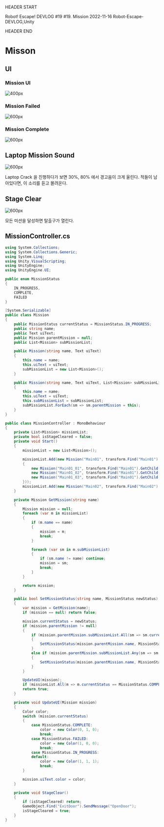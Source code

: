HEADER START

Robot! Escape! DEVLOG #19
#19. Mission
2022-11-16
Robot-Escape-DEVLOG,Unity

HEADER END

# Misson

## UI

### Mission UI

![400px](https://velog.velcdn.com/images/lutca1320/post/df13fca6-7540-471c-897a-868a0b833701/image.png)

### Mission Failed

![600px](https://velog.velcdn.com/images/lutca1320/post/17221a58-0f09-44de-9e02-0fff784cba18/image.png)

### Mission Complete

![600px](https://velog.velcdn.com/images/lutca1320/post/67c2bdbe-68b4-4f19-8eaf-b89672530d21/image.png)

## Laptop Mission Sound

![600px](https://velog.velcdn.com/images/lutca1320/post/17bce915-e1ba-4645-b492-014f821459bf/image.gif)

Laptop Crack 을 진행하다가 보면 30%, 80% 에서 경고음이 크게 울린다. 적들이 남아있다면, 이 소리를 듣고 몰려온다.

## Stage Clear

![600px](https://velog.velcdn.com/images/lutca1320/post/f51d7bd7-ae68-47f2-82ad-ea4fbc3733c4/image.gif)

모든 미션을 달성하면 탈출구가 열린다.

## MissionController.cs

```csharp
using System.Collections;
using System.Collections.Generic;
using System.Linq;
using Unity.VisualScripting;
using UnityEngine;
using UnityEngine.UI;

public enum MissionStatus
{
    IN_PROGRESS,
    COMPLETE,
    FAILED
}

[System.Serializable]
public class Mission
{
    public MissionStatus currentStatus = MissionStatus.IN_PROGRESS;
    public string name;
    public Text uiText;
    public Mission parentMission = null;
    public List<Mission> subMissionList;

    public Mission(string name, Text uiText)
    {
        this.name = name;
        this.uiText = uiText;
        subMissionList = new List<Mission>();
    }

    public Mission(string name, Text uiText, List<Mission> subMissionList)
    {
        this.name = name;
        this.uiText = uiText;
        this.subMissionList = subMissionList;
        subMissionList.ForEach(sm => sm.parentMission = this);
    }
}

public class MissionController : MonoBehaviour
{
    private List<Mission> missionList;
    private bool isStageCleared = false;
    private void Start()
    {
        missionList = new List<Mission>();

        missionList.Add(new Mission("Main01", transform.Find("Main01").GetComponent<Text>(), new List<Mission>
        {
            new Mission("Main01_01", transform.Find("Main01").GetChild(0).GetComponent<Text>()),
            new Mission("Main01_02", transform.Find("Main01").GetChild(1).GetComponent<Text>()),
            new Mission("Main01_03", transform.Find("Main01").GetChild(2).GetComponent<Text>())
        }));
        missionList.Add(new Mission("Main02", transform.Find("Main02").GetComponent<Text>()));
    }

    private Mission GetMission(string name)
    {
        Mission mission = null;
        foreach (var m in missionList)
        {
            if (m.name == name)
            {
                mission = m;
                break;
            }

            foreach (var sm in m.subMissionList)
            {
                if (sm.name != name) continue;
                mission = sm;
                break;
            }
        }

        return mission;
    }

    public bool SetMissionStatus(string name, MissionStatus newStatus)
    {
        var mission = GetMission(name);
        if (mission == null) return false;

        mission.currentStatus = newStatus;
        if (mission.parentMission != null)
        {
            if (mission.parentMission.subMissionList.All(sm => sm.currentStatus == MissionStatus.COMPLETE))
            {
                SetMissionStatus(mission.parentMission.name, MissionStatus.COMPLETE);
            }
            else if (mission.parentMission.subMissionList.Any(sm => sm.currentStatus == MissionStatus.FAILED))
            {
                SetMissionStatus(mission.parentMission.name, MissionStatus.FAILED);
            }
        }

        UpdateUI(mission);
        if (missionList.All(m => m.currentStatus == MissionStatus.COMPLETE)) StageClear();
        return true;
    }

    private void UpdateUI(Mission mission)
    {
        Color color;
        switch (mission.currentStatus)
        {
            case MissionStatus.COMPLETE:
                color = new Color(0, 1, 0);
                break;
            case MissionStatus.FAILED:
                color = new Color(1, 0, 0);
                break;
            case MissionStatus.IN_PROGRESS:
            default:
                color = new Color(1, 1, 1);
                break;
        }

        mission.uiText.color = color;
    }

    private void StageClear()
    {
        if (isStageCleared) return;
        GameObject.Find("ExitDoor").SendMessage("OpenDoor");
        isStageCleared = true;
    }
}
```
